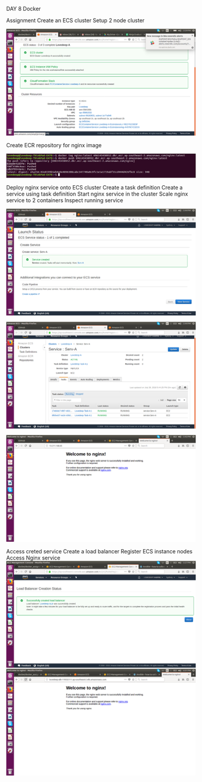 DAY 8 Docker

Assignment
Create an ECS cluster
Setup 2 node cluster 

![Created Cluster](https://github.com/lovedeepsh/Docker_Assignment/blob/master/Docker-day8-images/Created-cluster.png)

Create ECR repository for nginx image 

![image push](https://github.com/lovedeepsh/Docker_Assignment/blob/master/Docker-day8-images/image-pushed.png)


Deploy nginx service onto ECS cluster
Create a task definition 
Create a service using task definition 
Start nginx service in the cluster 
Scale nginx service to 2 containers 
Inspect running service 

![service-created](https://github.com/lovedeepsh/Docker_Assignment/blob/master/Docker-day8-images/serv.png)

![service-created](https://github.com/lovedeepsh/Docker_Assignment/blob/master/Docker-day8-images/serva.png)

![service-verified](https://github.com/lovedeepsh/Docker_Assignment/blob/master/Docker-day8-images/verifired.png)








Access creted service
Create a load balancer 
Register ECS instance nodes 
Access Nginx service 
![load balancer](https://github.com/lovedeepsh/Docker_Assignment/blob/master/Docker-day8-images/loadbalancer.png)
![ALB verification](https://github.com/lovedeepsh/Docker_Assignment/blob/master/Docker-day8-images/alb-verify.png)
